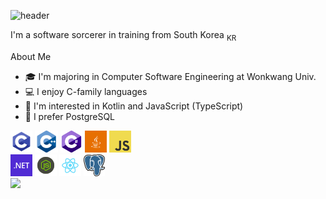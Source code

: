 ![header](https://capsule-render.vercel.app/api?type=blur&height=300&color=gradient&customColorList=12&text=Hi,%20I'm%20BlueNyang&reversal=true&fontColor=a0b0f0&desc=Dept.%20Computer%20SW%20Engineering&fontAlignY=50&descAlignY=65&fontSize=60)


I'm a software sorcerer in training from South Korea <sub>KR</sub>

About Me
- 🎓 I'm majoring in Computer Software Engineering at Wonkwang Univ.
- 💻 I enjoy C-family languages
- 🚀 I'm interested in Kotlin and JavaScript (TypeScript)
- 🐘 I prefer PostgreSQL

<div>
  <code><img height='35' alt='C' src='./images/C.png'></code>
  <code><img height='35' alt='C++' src='./images/C++.png'></code>
  <code><img height='35' alt='C#' src='./images/C-Sharp.png'></code>
  <code><img height='35' alt='Java' src='./images/Java.png'></code>
  <code><img height='35' alt='JavaScript' src='./images/JavaScript.png'></code><br />
  <code><img height='35' alt='.NET' src='./images/Dot-NET.png'></code>
  <code><img height='35' alt='NodeJS' src='./images/NodeJS.png'></code>
  <code><img height='35' alt='React' src='./images/React.png'></code>
  <code><img height='35' alt='Postgres' src='./images/Postgresql.png'></code> <br />
</div>

<div>
  <img src='https://github-readme-stats.vercel.app/api/top-langs/?username=bluenyang&size_weight=0.5&count_weight=0.5&exclude_repo=ComputerGraphics,WindowProgramming&langs_count=8&hide=html,css&layout=compact'/>
</div>
